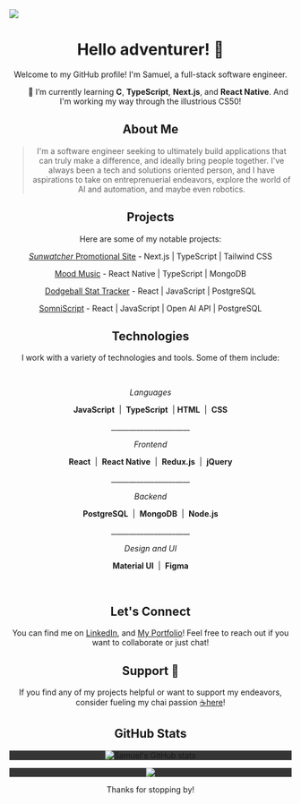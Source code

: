 <img src="https://raw.githubusercontent.com/Samueltaneously/Samueltaneously/main/Drawing%20Camping%20Raining%20Stars.gif">
<div align="center">

# Hello adventurer! 👋

Welcome to my GitHub profile! I'm Samuel, a full-stack software engineer.
<p>&nbsp;&nbsp;&nbsp;&nbsp;&nbsp;&nbsp;&nbsp;🌱 I’m currently learning <b>C</b>, <b>TypeScript</b>, <b>Next.js</b>, and <b>React Native</b>. And I'm working my way through the illustrious CS50!</p>

## About Me
> I'm a software engineer seeking to ultimately build applications that can truly make a difference, and ideally bring people together. I've always been a tech and solutions oriented person, and I have aspirations to take on entreprenuerial endeavors, explore the world of AI and automation, and maybe even robotics.

## Projects
Here are some of my notable projects:

[<i>Sunwatcher</i> Promotional Site](https://sunwatchermusical.com/) - Next.js | TypeScript | Tailwind CSS

[Mood Music](https://github.com/Samueltaneously/mood-music) - React Native | TypeScript | MongoDB

[Dodgeball Stat Tracker](https://github.com/willbuck/dodgeball-stat-tracker) - React | JavaScript | PostgreSQL

[SomniScript](https://github.com/Samueltaneously/prime-solo-project) - React | JavaScript | Open AI API | PostgreSQL

## Technologies
I work with a variety of technologies and tools. Some of them include:

&nbsp;
&nbsp;
<p>
  
<i>Languages</i>
  <p><b>JavaScript</b>&nbsp; | &nbsp;<b>TypeScript</b>&nbsp; |&nbsp;<b>HTML</b>&nbsp; | &nbsp;<b>CSS</b></p>

<p>______________________</p>

<i>Frontend</i>
  <p><b>React</b>&nbsp; | &nbsp;<b>React Native</b>&nbsp; | &nbsp;<b>Redux.js</b>&nbsp; | &nbsp;<b>jQuery</b></p>
  
<p>______________________</p>

<i>Backend</i>
  <p><b>PostgreSQL</b>&nbsp; | &nbsp;<b>MongoDB</b>&nbsp; | &nbsp;<b>Node.js</b></p>

<p>______________________</p>

<i>Design and UI</i>
  <p><b>Material UI</b>&nbsp; | &nbsp;<b>Figma</b></p>
  
</p>
&nbsp;
&nbsp;

## Let's Connect
You can find me on [LinkedIn](https://www.linkedin.com/in/samuelhnelson/), and [My Portfolio](https://samueltaneously.github.io/)! Feel free to reach out if you want to collaborate or just chat!

## Support 🚀
If you find any of my projects helpful or want to support my endeavors, consider fueling my chai passion [☕️here](https://www.buymeacoffee.com/samueltaneously)!

## GitHub Stats
<p align="center" style="background-color: #353535;">
   <img src="https://github-readme-stats.vercel.app/api?username=Samueltaneously&show_icons=true&theme=dark" alt="Samuel's GitHub stats">
</p>

<p align="center" style="background-color: #353535;">
   <img src="https://visitor-badge.laobi.icu/badge?page_id=Samueltaneously.Samueltaneously">
</p>

<!--&hide=prs,issues,contribs-->
<!--[![Samuel's GitHub stats](https://github-readme-stats.vercel.app/api?username=Samueltaneously)-->

Thanks for stopping by!

</div>
